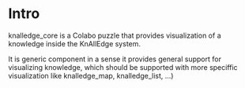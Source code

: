 # Intro

knalledge_core is a Colabo puzzle that provides visualization of a knowledge inside the KnAllEdge system.

It is generic component in a sense it provides general support for visualizing knowledge, which should be supported with more speciffic visualization like knalledge_map, knalledge_list, ...)
